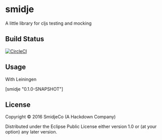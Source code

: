 # smidje

A little library for cljs testing and mocking

## Build Status

[![CircleCI](https://circleci.com/gh/munk/smidje.svg?style=svg)](https://circleci.com/gh/munk/smidje)

## Usage

With Leiningen

[smidje "0.1.0-SNAPSHOT"]

## License

Copyright © 2016 SmidjeCo (A Hackdown Company)

Distributed under the Eclipse Public License either version 1.0 or (at
your option) any later version.
